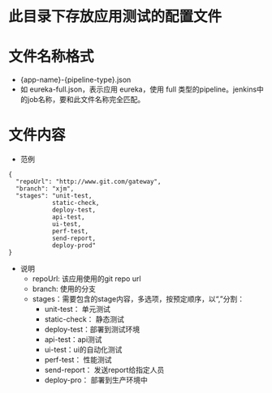 # 此目录下存放应用测试的配置文件

# 文件名称格式
+ {app-name}-{pipeline-type}.json
+ 如 eureka-full.json，表示应用 eureka，使用 full 类型的pipeline。jenkins中的job名称，要和此文件名称完全匹配。

# 文件内容
+ 范例<br/>
```
{
  "repoUrl": "http://www.git.com/gateway",
  "branch": "xjm",
  "stages": "unit-test,
            static-check,
            deploy-test,
            api-test,
            ui-test,
            perf-test, 
            send-report,
            deploy-prod"
}
```
+ 说明
    + repoUrl: 该应用使用的git repo url
    + branch: 使用的分支
    + stages：需要包含的stage内容，多选项，按预定顺序，以“,”分割：
        + unit-test： 单元测试
        + static-check： 静态测试
        + deploy-test：部署到测试环境
        + api-test：api测试
        + ui-test：ui的自动化测试
        + perf-test： 性能测试
        + send-report： 发送report给指定人员
        + deploy-pro： 部署到生产环境中